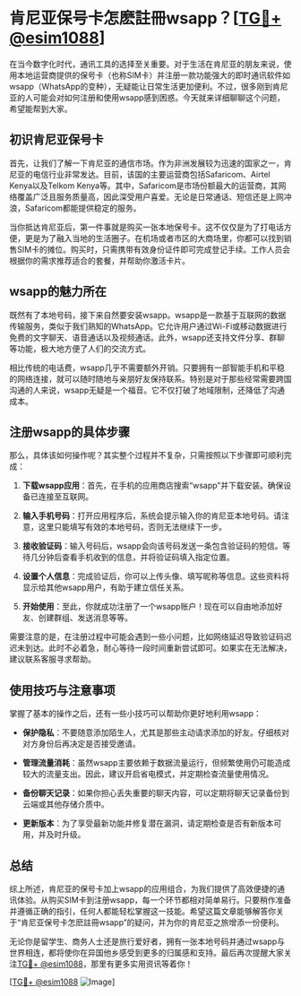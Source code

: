 # 肯尼亚保号卡怎麽註冊wsapp？[[TG💪+ @esim1088](https://t.me/s/esim1088)]

在当今数字化时代，通讯工具的选择至关重要。对于生活在肯尼亚的朋友来说，使用本地运营商提供的保号卡（也称SIM卡）并注册一款功能强大的即时通讯软件如wsapp（WhatsApp的变种），无疑能让日常生活更加便利。不过，很多刚到肯尼亚的人可能会对如何注册和使用wsapp感到困惑。今天就来详细聊聊这个问题，希望能帮到大家。

## 初识肯尼亚保号卡

首先，让我们了解一下肯尼亚的通信市场。作为非洲发展较为迅速的国家之一，肯尼亚的电信行业非常发达。目前，该国的主要运营商包括Safaricom、Airtel Kenya以及Telkom Kenya等。其中，Safaricom是市场份额最大的运营商，其网络覆盖广泛且服务质量高，因此深受用户喜爱。无论是日常通话、短信还是上网冲浪，Safaricom都能提供稳定的服务。

当你抵达肯尼亚后，第一件事就是购买一张本地保号卡。这不仅仅是为了打电话方便，更是为了融入当地的生活圈子。在机场或者市区的大商场里，你都可以找到销售SIM卡的摊位。购买时，只需携带有效身份证件即可完成登记手续。工作人员会根据你的需求推荐适合的套餐，并帮助你激活卡片。

## wsapp的魅力所在

既然有了本地号码，接下来自然要安装wsapp。wsapp是一款基于互联网的数据传输服务，类似于我们熟知的WhatsApp。它允许用户通过Wi-Fi或移动数据进行免费的文字聊天、语音通话以及视频通话。此外，wsapp还支持文件分享、群聊等功能，极大地方便了人们的交流方式。

相比传统的电话费，wsapp几乎不需要额外开销。只要拥有一部智能手机和平稳的网络连接，就可以随时随地与亲朋好友保持联系。特别是对于那些经常需要跨国沟通的人来说，wsapp无疑是一个福音。它不仅打破了地域限制，还降低了沟通成本。

## 注册wsapp的具体步骤

那么，具体该如何操作呢？其实整个过程并不复杂，只需按照以下步骤即可顺利完成：

1. **下载wsapp应用**：首先，在手机的应用商店搜索“wsapp”并下载安装。确保设备已连接至互联网。
   
2. **输入手机号码**：打开应用程序后，系统会提示输入你的肯尼亚本地号码。请注意，这里只能填写有效的本地号码，否则无法继续下一步。

3. **接收验证码**：输入号码后，wsapp会向该号码发送一条包含验证码的短信。等待几分钟后查看手机收到的信息，并将验证码填入指定位置。

4. **设置个人信息**：完成验证后，你可以上传头像、填写昵称等信息。这些资料将显示给其他wsapp用户，有助于建立信任关系。

5. **开始使用**：至此，你就成功注册了一个wsapp账户！现在可以自由地添加好友、创建群组、发送消息等等。

需要注意的是，在注册过程中可能会遇到一些小问题，比如网络延迟导致验证码迟迟未到达。此时不必着急，耐心等待一段时间重新尝试即可。如果实在无法解决，建议联系客服寻求帮助。

## 使用技巧与注意事项

掌握了基本的操作之后，还有一些小技巧可以帮助你更好地利用wsapp：

- **保护隐私**：不要随意添加陌生人，尤其是那些主动请求添加的好友。仔细核对对方身份后再决定是否接受邀请。
  
- **管理流量消耗**：虽然wsapp主要依赖于数据流量运行，但频繁使用仍可能造成较大的流量支出。因此，建议开启省电模式，并定期检查流量使用情况。

- **备份聊天记录**：如果你担心丢失重要的聊天内容，可以定期将聊天记录备份到云端或其他存储介质中。

- **更新版本**：为了享受最新功能并修复潜在漏洞，请定期检查是否有新版本可用，并及时升级。

## 总结

综上所述，肯尼亚的保号卡加上wsapp的应用组合，为我们提供了高效便捷的通讯体验。从购买SIM卡到注册wsapp，每一个环节都相对简单易行。只要稍作准备并遵循正确的指引，任何人都能轻松掌握这一技能。希望这篇文章能够解答你关于“肯尼亚保号卡怎麽註冊wsapp”的疑问，并为你的肯尼亚之旅增添一份便利。

无论你是留学生、商务人士还是旅行爱好者，拥有一张本地号码并通过wsapp与世界相连，都将使你在异国他乡感受到更多的归属感和支持。最后再次提醒大家关注[TG💪+ @esim1088](https://t.me/s/esim1088)，那里有更多实用资讯等着你！

[[TG💪+ @esim1088](https://t.me/s/esim1088) ![Image](https://i.postimg.cc/4NQfJmqS/Snipaste-2025-05-13-00-14-12.png)]